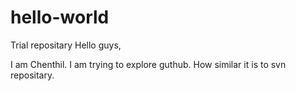 # hello-world
Trial repositary
Hello guys,

I am Chenthil. I am trying to explore guthub. How similar it is to svn repositary.
